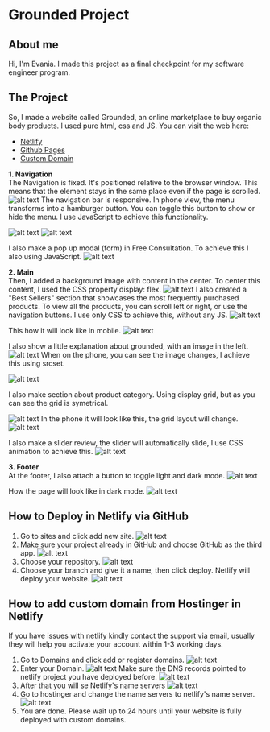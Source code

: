 # Grounded Project

## About me
Hi, I'm Evania. 
I made this project as a final checkpoint for my software engineer program. 

## The Project
So, I made a website called Grounded, an online marketplace to buy organic body products. 
I used pure html, css and JS. 
You can visit the web here: 
- [Netlify](https://glittery-kheer-d65160.netlify.app/)
- [Github Pages](https://revou-fsse-5.github.io/module-2-evaniaanthony/)
- [Custom Domain](https://evaniajoycelin.site/)


__1. Navigation__ <br>
The Navigation is fixed. It's positioned relative to the browser window. This means that the element stays in the same place even if the page is scrolled.
![alt text](/readmeassets/image.png) 
The navigation bar is responsive. In phone view, the menu transforms into a hamburger button. You can toggle this button to show or hide the menu. I use JavaScript to achieve this functionality.

![alt text](/readmeassets/image-1.png)
![alt text](/readmeassets/image-2.png)

I also make a pop up modal (form) in Free Consultation. To achieve this I also using JavaScript.
![alt text](/readmeassets/image-3.png)

__2. Main__ <br>
Then, I added a background image with content in the center. To center this content, I used the CSS property display: flex.
![alt text](/readmeassets/image-4.png)
I also created a "Best Sellers" section that showcases the most frequently purchased products. To view all the products, you can scroll left or right, or use the navigation buttons. I use only CSS to achieve this, without any JS. 
![alt text](/readmeassets/image-5.png)

This how it will look like in mobile. 
![alt text](/readmeassets/image-6.png)

I also show a little explanation about grounded, with an image in the left. 
![alt text](/readmeassets/image-7.png)
When on the phone, you can see the image changes, I achieve this using srcset. 

![alt text](/readmeassets/image-8.png)

I also make section about product category. Using display grid, but as you can see the grid is symetrical. 

![alt text](/readmeassets/image-9.png)
In the phone it will look like this, the grid layout will change.
![alt text](/readmeassets/image-10.png)

I also make a slider review, the slider will automatically slide, I use CSS animation to achieve this. 
![alt text](/readmeassets/image-11.png)

__3. Footer__ <br>
At the footer, I also attach a button to toggle light and dark mode. 
![alt text](/readmeassets/image-12.png)

How the page will look like in dark mode.
![alt text](/readmeassets/image-13.jpeg)

## How to Deploy in Netlify via GitHub
1. Go to sites and click add new site.
![alt text](/readmeassets/image-13.png)
2. Make sure your project already in GitHub and choose GitHub as the third app.
![alt text](/readmeassets/image-14.png)
3. Choose your repository.
![alt text](/readmeassets/image-15.png)
4. Choose your branch and give it a name, then click deploy. Netlify will deploy your website. 
![alt text](/readmeassets/image-16.png)

## How to add custom domain from Hostinger in Netlify
If you have issues with netlify kindly contact the support via email, usually they will help you activate your account within 1-3 working days. 

1. Go to Domains and click add or register domains. 
![alt text](/readmeassets/image-17.png)
2. Enter your Domain.
![alt text](/readmeassets/image-18.png)
Make sure the DNS records pointed to netlify project you have deployed before.
![alt text](/readmeassets/image-21.png)
3. After that you will se Netlify's name servers 
![alt text](/readmeassets/image-19.png)
4. Go to hostinger and change the name servers to netlify's name server.
![alt text](/readmeassets/image-20.png)
5. You are done. Please wait up to 24 hours until your website is fully deployed with custom domains. 







